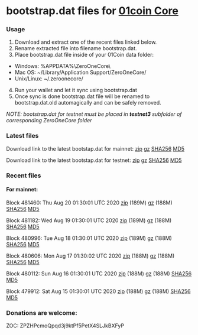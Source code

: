 # bootstrap.dat files for [01coin Core](https://01coin.io)

### Usage

1. Download and extract one of the recent files linked below.
2. Rename extracted file into filename bootstrap.dat.
3. Place bootstrap.dat file inside of your 01Coin data folder:
 - Windows: %APPDATA%\ZeroOneCore\
 - Mac OS: ~/Library/Application Support/ZeroOneCore/
 - Unix/Linux: ~/.zeroonecore/
4. Run your wallet and let it sync using bootstrap.dat
5. Once sync is done bootstrap.dat file will be renamed to bootstrap.dat.old automagically and can be safely removed.

_NOTE: bootstrap.dat for testnet must be placed in **testnet3** subfolder of corresponding ZeroOneCore folder_

### Latest files
Download link to the latest bootstap.dat for mainnet: [zip](https://files.01coin.io/mainnet/bootstrap.dat.zip) [gz](https://files.01coin.io/mainnet/bootstrap.dat.tar.gz) [SHA256](https://files.01coin.io/mainnet/sha256.txt) [MD5](https://files.01coin.io/mainnet/md5.txt)

Download link to the latest bootstap.dat for testnet: [zip](https://files.01coin.io/testnet/bootstrap.dat.zip) [gz](https://files.01coin.io/testnet/bootstrap.dat.tar.gz) [SHA256](https://files.01coin.io/testnet/sha256.txt) [MD5](https://files.01coin.io/testnet/md5.txt)

### Recent files

#### For mainnet:

Block 481460: Thu Aug 20 01:30:01 UTC 2020 [zip](https://files.01coin.io/mainnet/2020-08-20/bootstrap.dat.zip) (189M) [gz](https://files.01coin.io/mainnet/2020-08-20/bootstrap.dat.tar.gz) (188M) [SHA256](https://files.01coin.io/mainnet/2020-08-20/sha256.txt) [MD5](https://files.01coin.io/mainnet/2020-08-20/md5.txt)

Block 481182: Wed Aug 19 01:30:01 UTC 2020 [zip](https://files.01coin.io/mainnet/2020-08-19/bootstrap.dat.zip) (189M) [gz](https://files.01coin.io/mainnet/2020-08-19/bootstrap.dat.tar.gz) (188M) [SHA256](https://files.01coin.io/mainnet/2020-08-19/sha256.txt) [MD5](https://files.01coin.io/mainnet/2020-08-19/md5.txt)

Block 480996: Tue Aug 18 01:30:01 UTC 2020 [zip](https://files.01coin.io/mainnet/2020-08-18/bootstrap.dat.zip) (189M) [gz](https://files.01coin.io/mainnet/2020-08-18/bootstrap.dat.tar.gz) (188M) [SHA256](https://files.01coin.io/mainnet/2020-08-18/sha256.txt) [MD5](https://files.01coin.io/mainnet/2020-08-18/md5.txt)

Block 480606: Mon Aug 17 01:30:02 UTC 2020 [zip](https://files.01coin.io/mainnet/2020-08-17/bootstrap.dat.zip) (188M) [gz](https://files.01coin.io/mainnet/2020-08-17/bootstrap.dat.tar.gz) (188M) [SHA256](https://files.01coin.io/mainnet/2020-08-17/sha256.txt) [MD5](https://files.01coin.io/mainnet/2020-08-17/md5.txt)

Block 480112: Sun Aug 16 01:30:01 UTC 2020 [zip](https://files.01coin.io/mainnet/2020-08-16/bootstrap.dat.zip) (188M) [gz](https://files.01coin.io/mainnet/2020-08-16/bootstrap.dat.tar.gz) (188M) [SHA256](https://files.01coin.io/mainnet/2020-08-16/sha256.txt) [MD5](https://files.01coin.io/mainnet/2020-08-16/md5.txt)

Block 479912: Sat Aug 15 01:30:01 UTC 2020 [zip](https://files.01coin.io/mainnet/2020-08-15/bootstrap.dat.zip) (188M) [gz](https://files.01coin.io/mainnet/2020-08-15/bootstrap.dat.tar.gz) (188M) [SHA256](https://files.01coin.io/mainnet/2020-08-15/sha256.txt) [MD5](https://files.01coin.io/mainnet/2020-08-15/md5.txt)


### Donations are welcome:

ZOC: ZPZHPcmoQpqd3j9ktPf5PetX4SLJkBXFyP
